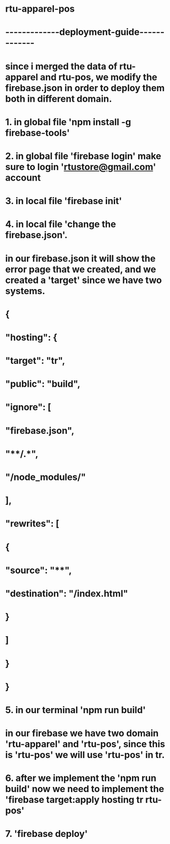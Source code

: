 # rtu-apparel-pos

# -------------deployment-guide-------------

# since i merged the data of rtu-apparel and rtu-pos, we modify the firebase.json in order to deploy them both in different domain.

# 1. in global file 'npm install -g firebase-tools'
# 2. in global file 'firebase login' make sure to login 'rtustore@gmail.com' account
# 3. in local file 'firebase init' 
# 4. in local file 'change the firebase.json'. 
# in our firebase.json it will show the error page that we created, and we created a 'target' since we have two systems.
# {
#  "hosting": {
#    "target": "tr",
#    "public": "build",
#    "ignore": [
#      "firebase.json",
#      "**/.*",
#      "**/node_modules/**"
#    ],
#    "rewrites": [
#      {
#        "source": "**",
#        "destination": "/index.html"
#      }
#    ]
#  }
# }

# 5. in our terminal 'npm run build'
# in our firebase we have two domain 'rtu-apparel' and 'rtu-pos', since this is 'rtu-pos' we will use 'rtu-pos' in tr.
# 6. after we implement the 'npm run build' now we need to implement the 'firebase target:apply hosting tr rtu-pos'
# 7. 'firebase deploy'
